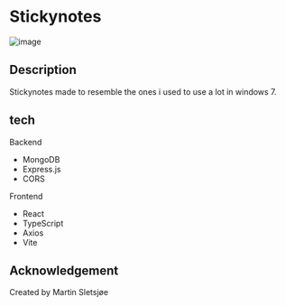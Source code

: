 # Stickynotes

![image](https://github.com/martinsletsjoe/Sticky-Notes/assets/106916526/36ddf8c2-31ec-48f3-bd06-72e5d4f9154f)



## Description
Stickynotes made to resemble the ones i used to use a lot in windows 7.

## tech
Backend
* MongoDB
* Express.js
* CORS

Frontend
* React
* TypeScript
* Axios
* Vite

## Acknowledgement

Created by Martin Sletsjøe
